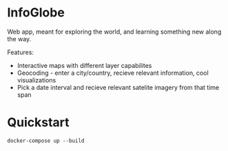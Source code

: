 # InfoGlobe
Web app, meant for exploring the world, and learning something new along the way.

Features:
* Interactive maps with different layer capabilites
* Geocoding - enter a city/country, recieve relevant information, cool visualizations 
* Pick a date interval and recieve relevant satelite imagery from that time span


 

# Quickstart
`docker-compose up --build`
